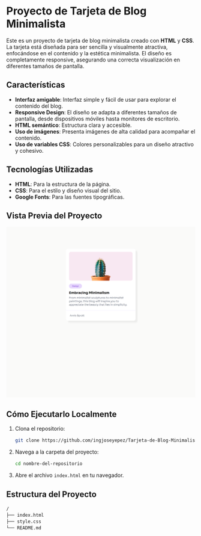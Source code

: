# Proyecto de Tarjeta de Blog Minimalista

Este es un proyecto de tarjeta de blog minimalista creado con **HTML** y **CSS**. La tarjeta está diseñada para ser sencilla y visualmente atractiva, enfocándose en el contenido y la estética minimalista. El diseño es completamente responsive, asegurando una correcta visualización en diferentes tamaños de pantalla.

## Características

- **Interfaz amigable**: Interfaz simple y fácil de usar para explorar el contenido del blog.
- **Responsive Design**: El diseño se adapta a diferentes tamaños de pantalla, desde dispositivos móviles hasta monitores de escritorio.
- **HTML semántico**: Estructura clara y accesible.
- **Uso de imágenes**: Presenta imágenes de alta calidad para acompañar el contenido.
- **Uso de variables CSS**: Colores personalizables para un diseño atractivo y cohesivo.

## Tecnologías Utilizadas

- **HTML**: Para la estructura de la página.
- **CSS**: Para el estilo y diseño visual del sitio.
- **Google Fonts**: Para las fuentes tipográficas.

## Vista Previa del Proyecto

![Vista Previa del Proyecto](img/vista.png)

## Cómo Ejecutarlo Localmente

1. Clona el repositorio:
    ```bash
    git clone https://github.com/ingjoseyepez/Tarjeta-de-Blog-Minimalista.git
    ```
2. Navega a la carpeta del proyecto:
    ```bash
    cd nombre-del-repositorio
    ```
3. Abre el archivo `index.html` en tu navegador.

## Estructura del Proyecto

```bash
/
├── index.html
├── style.css
└── README.md
